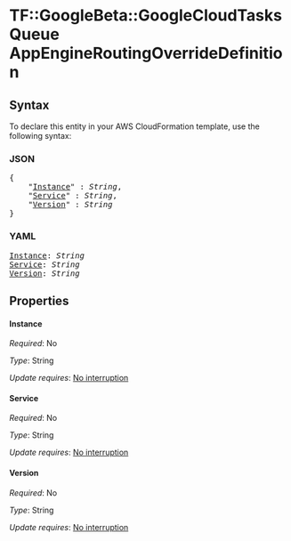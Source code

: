 # TF::GoogleBeta::GoogleCloudTasksQueue AppEngineRoutingOverrideDefinition

## Syntax

To declare this entity in your AWS CloudFormation template, use the following syntax:

### JSON

<pre>
{
    "<a href="#instance" title="Instance">Instance</a>" : <i>String</i>,
    "<a href="#service" title="Service">Service</a>" : <i>String</i>,
    "<a href="#version" title="Version">Version</a>" : <i>String</i>
}
</pre>

### YAML

<pre>
<a href="#instance" title="Instance">Instance</a>: <i>String</i>
<a href="#service" title="Service">Service</a>: <i>String</i>
<a href="#version" title="Version">Version</a>: <i>String</i>
</pre>

## Properties

#### Instance

_Required_: No

_Type_: String

_Update requires_: [No interruption](https://docs.aws.amazon.com/AWSCloudFormation/latest/UserGuide/using-cfn-updating-stacks-update-behaviors.html#update-no-interrupt)

#### Service

_Required_: No

_Type_: String

_Update requires_: [No interruption](https://docs.aws.amazon.com/AWSCloudFormation/latest/UserGuide/using-cfn-updating-stacks-update-behaviors.html#update-no-interrupt)

#### Version

_Required_: No

_Type_: String

_Update requires_: [No interruption](https://docs.aws.amazon.com/AWSCloudFormation/latest/UserGuide/using-cfn-updating-stacks-update-behaviors.html#update-no-interrupt)

